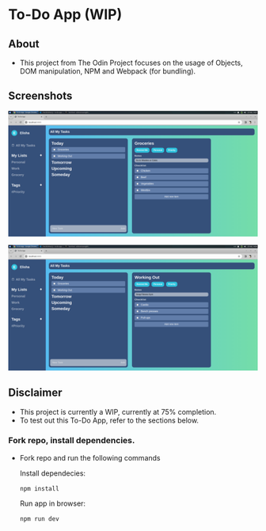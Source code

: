 # To-Do App (WIP)

## About
- This project from The Odin Project focuses on the usage of Objects, DOM manipulation, NPM and Webpack (for bundling).

## Screenshots

![Groceries-view](image.png)

![Working-out-view](image-1.png)

## Disclaimer
- This project is currently a WIP, currently at 75% completion.
- To test out this To-Do App, refer to the sections below.

### Fork repo, install dependencies.

- Fork repo and run the following commands

    Install dependecies:

    ```
    npm install
    ```

    Run app in browser:
    ```
    npm run dev
    ```

